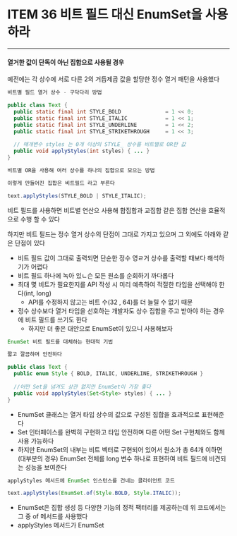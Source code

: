# ITEM 36 비트 필드 대신 EnumSet을 사용하라

--------------------------------------------
#### 열거한 값이 단독이 아닌 집합으로 사용될 경우

예전에는 각 상수에 서로 다른 2의 거듭제곱 값을 할당한 정수 열거 패턴을 사용했다
```` java
비트별 필드 열거 상수 - 구닥다리 방법

public class Text {
  public static final int STYLE_BOLD              = 1 << 0;
  public static final int STYLE_ITALIC            = 1 << 1;
  public static final int STYLE_UNDERLINE         = 1 << 2;
  public static final int STYLE_STRIKETHROUGH     = 1 << 3;
  
  // 매개변수 styles 는 0개 이상의 STYLE_ 상수를 비트별로 OR한 값
  public void applyStyles(int styles) { ... }
}
````

```` java
비트별 OR을 사용해 여러 상수를 하나의 집합으로 모으는 방법

이렇게 만들어진 집합은 비트필드 라고 부른다

text.applyStyles(STYLE_BOLD | STYLE_ITALIC);
````
비트 필드를 사용하면 비트별 연산으 사용해 합집합과 교집합 같은 집합 연산을 효율적으로 수행 할 수 있다

하지만 비트 필드는 정수 열거 상수의 단점이 그대로 가지고 있으며 그 외에도 아래와 같은 단점이 있다
* 비트 필드 값이 그대로 출력되면 단순한 정수 영ㄹ거 상수를 출력할 때보다 해석하기가 어렵다
* 비트 필드 하나에 녹아 있ㄴ슨 모든 원소를 순회하기 까다롭다
* 최대 몇 비트가 필요한지를 API 작성 시 미리 예측하여 적절한 타입을 선택해야 한다(int, long)
  * API를 수정하지 않고는 비트 수(32 , 64)를 더 늘릴 수 없기 때문
* 정수 상수보다 열거 타입을 선호하는 개발자도 상수 집합을 주고 받아야 하는 경우에 비트 필드를 쓰기도 한다
  * 하지만 더 좋은 대안으로 EnumSet이 있으니 사용해보자


```` java
EnumSet 비트 필드를 대체하는 현대적 기법

짧고 깔끔하며 안전하다

public class Text {
  public enum Style { BOLD, ITALIC, UNDERLINE, STRIKETHROUGH }
  
  //어떤 Set을 넘겨도 상관 없지만 EnumSet이 가장 좋다
  public void applyStyles(Set<Style> styles) { ... }
}

````
* EnumSet 클래스는 열거 타입 상수의 값으로 구성된 집합을 효과적으로 표현해준다
* Set 인터페이스를 완벽히 구현하고 타입 안전하며 다른 어떤 Set 구현체와도 함께 사용 가능하다
* 하지만 EnumSet의 내부는 비트 벡터로 구현되어 있어서 원소가 총 64개 이하면 (대부분의 경우) EnumSet 전체를 long 변수 하나로 표현하여 비트 필드에 비견되는 성능을 보여준다

```` java
applyStyles 메서드에 EnumSet 인스턴스를 건네는 클라이언트 코드

text.applyStyles(EnumSet.of(Style.BOLD, Style.ITALIC));
````

* EnumSet은 집합 생성 등 다양한 기능의 정적 팩터리를 제공하는데 위 코드에서는 그 중 of 메서드를 사용했다
* applyStyles 메서드가 EnumSet<Style>이 아닌 Set<Style>을 받은 이유를 생각해보자
  * 모든 클라이언트가 EnumSet을 건네는 상황이라고 해도 이왕이면 인터페이스로 받는게 좋은 습관이다
  * 이렇게 작성해야 만약 다른 Set 구현체를 넘겨도 처리가 된다

#### 열거할 수 있는 타입을 한데 모아 집합 형태로 사용한다고 해도 비트 필드를 사용할 이유는 없다
#### EnumSet 클래스가 비트 필드 수준의 명료함과 성능을 제공하고 열거 타입의 장점까지 선사한다
#### EnumSet의 유일한 단점이라면 불변 EnumSet을 만들수 없다는것(java 9 기준)
#### 추후 배포시 변경 될 가능성도 있으니 그때까지는 Collections.unmodifiableSet으로 EnumSet을 감싸 사용할 수 있다